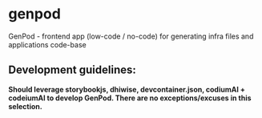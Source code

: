 # genpod
GenPod - frontend app (low-code / no-code) for generating infra files and applications code-base

## Development guidelines:
**Should leverage storybookjs, dhiwise, devcontainer.json, codiumAI + codeiumAI to develop GenPod. There are no exceptions/excuses in this selection.**
